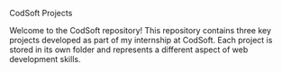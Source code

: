 CodSoft Projects  

Welcome to the CodSoft repository! This repository contains three key projects developed as part of my internship at CodSoft. Each project is stored in its own folder and represents a different aspect of web development skills.
